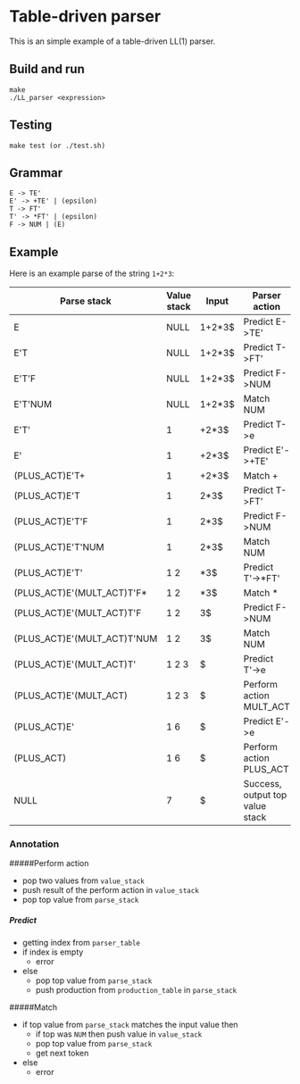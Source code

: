 # Table-driven parser

This is an simple example of a table-driven LL(1) parser. 

## Build and run
    make
    ./LL_parser <expression>
    
## Testing
    make test (or ./test.sh)

## Grammar
    E -> TE'
    E' -> +TE' | (epsilon)
    T -> FT'
    T' -> *FT' | (epsilon)
    F -> NUM | (E)

## Example

Here is an example parse of the string `1+2*3`:

Parse stack | Value stack | Input | Parser action
------------|-------------|-------|--------------
E | NULL | 1+2*3$ | Predict E->TE'
E'T | NULL | 1+2*3$ | Predict T->FT'
E'T'F | NULL | 1+2*3$ | Predict F->NUM
E'T'NUM | NULL | 1+2*3$ | Match NUM
E'T' | 1 | +2*3$ | Predict T->e
E' | 1 | +2*3$ | Predict E'->+TE'
(PLUS_ACT)E'T+ | 1 | +2*3$ | Match +
(PLUS_ACT)E'T | 1 | 2*3$ | Predict T->FT'
(PLUS_ACT)E'T'F | 1 | 2*3$ | Predict F->NUM
(PLUS_ACT)E'T'NUM | 1 | 2*3$ | Match NUM
(PLUS_ACT)E'T' | 1 2 | *3$ | Predict T'->*FT'
(PLUS_ACT)E'(MULT_ACT)T'F* | 1 2 | *3$ | Match *
(PLUS_ACT)E'(MULT_ACT)T'F | 1 2 | 3$ | Predict F->NUM
(PLUS_ACT)E'(MULT_ACT)T'NUM | 1 2 | 3$ | Match NUM
(PLUS_ACT)E'(MULT_ACT)T' | 1 2 3 | $ | Predict T'->e
(PLUS_ACT)E'(MULT_ACT) | 1 2 3 | $ | Perform action MULT_ACT
(PLUS_ACT)E' | 1 6 | $ | Predict E'->e
(PLUS_ACT) | 1 6 | $ | Perform action PLUS_ACT
| NULL | 7 | $ | Success, output top value stack

### Annotation

#####Perform action
* pop two values from `value_stack`
* push result of the perform action in `value_stack`
* pop top value from `parse_stack`

##### Predict
* getting index from `parser_table`
* if index is empty
    * error
* else
    * pop top value from `parse_stack`
    * push production from `production_table` in `parse_stack`

#####Match
* if top value from `parse_stack` matches the input value then
    * if top was `NUM` then push value in `value_stack`
    * pop top value from `parse_stack`
    * get next token
* else
    * error
